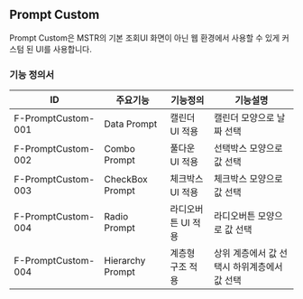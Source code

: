 ## Prompt Custom
Prompt Custom은 MSTR의 기본 조회UI 화면이 아닌 웹 환경에서 사용할 수 있게 커스텀 된 UI를 사용합니다. 
### 기능 정의서
|ID|주요기능|기능정의|기능설명|
|---|---|---|---|
|F-PromptCustom-001|Data Prompt|캘린더 UI 적용|캘린더 모양으로 날짜 선택|
|F-PromptCustom-002|Combo Prompt|풀다운 UI 적용|선택박스 모양으로 값 선택|
|F-PromptCustom-003|CheckBox Prompt|체크박스 UI 적용|체크박스 모양으로 값 선택|
|F-PromptCustom-004|Radio Prompt|라디오버튼 UI 적용|라디오버튼 모양으로 값 선택|
|F-PromptCustom-004|Hierarchy Prompt|계층형 구조 적용|상위 계층에서 값 선택시 하위계층에서  값 선택|
